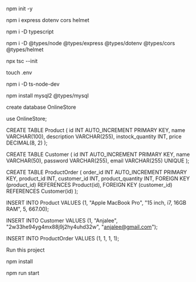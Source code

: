 npm init -y

npm i express dotenv cors helmet

npm i -D typescript

npm i -D @types/node @types/express @types/dotenv @types/cors @types/helmet

npx tsc --init

touch .env

npm i -D ts-node-dev

npm install  mysql2 @types/mysql


create database OnlineStore

use OnlineStore;

CREATE TABLE Product (
    id INT AUTO_INCREMENT PRIMARY KEY,
    name VARCHAR(100),
    description VARCHAR(255),
    instock_quantity INT,
    price DECIMAL(8, 2)
);

CREATE TABLE Customer (
    id INT AUTO_INCREMENT PRIMARY KEY,
    name VARCHAR(50),
    password VARCHAR(255),
    email VARCHAR(255) UNIQUE
);

CREATE TABLE ProductOrder (
    order_id INT AUTO_INCREMENT PRIMARY KEY,
    product_id INT,
    customer_id INT,
    product_quantity INT,
    FOREIGN KEY (product_id) REFERENCES Product(id),
    FOREIGN KEY (customer_id) REFERENCES Customer(id)
);

INSERT INTO Product VALUES (1, "Apple MacBook Pro", "15 inch, i7, 16GB RAM", 5, 667.00);

INSERT INTO Customer VALUES (1, "Anjalee", "2w33he94yg4mx88j9j2hy4uhd32w", "anjalee@gmail.com");

INSERT INTO ProductOrder VALUES (1, 1, 1, 1);

Run this project

npm install

npm run start